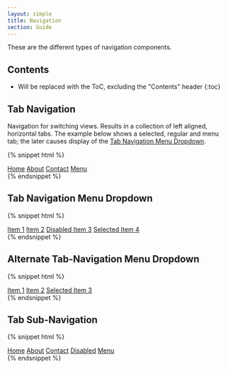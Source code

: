 ```yaml
---
layout: simple
title: Navigation
section: Guide
---
```


These are the different types of navigation components.

## Contents

* Will be replaced with the ToC, excluding the "Contents" header
{:toc}

## Tab Navigation

Navigation for switching views. Results in a collection of left aligned, horizontal tabs. The example below shows a selected, regular and menu tab; the later causes display of the [Tab Navigation Menu Dropdown](#tab-navigation-menu-dropdown).

{% snippet html %}
<nav class="daptiv-nav">
    <a class="selected tab" href="#" onclick="return false;">Home</a>
    <a class="tab" href="#" onclick="return false;">About</a>
    <a class="tab" href="#" onclick="return false;">Contact</a>
    <a class="menu tab" href="#" onclick="return false;">Menu</a>
</nav>
{% endsnippet %}
<br />

## Tab Navigation Menu Dropdown

{% snippet html %}
<div class="daptiv-dropdown">
    <a class="item" href="#" onclick="return false;">Item 1</a>
    <a class="item" href="#" onclick="return false;">Item 2</a>
    <a class="disabled item" href="#" onclick="return false;">Disabled Item 3</a>
    <a class="selected item" href="#" onclick="return false;">Selected Item 4</a>
</div>
{% endsnippet %}
<br />

## Alternate Tab-Navigation Menu Dropdown

{% snippet html %}
<div class="daptiv-dropdown">
    <a class="alternate item" href="#" onclick="return false;">Item 1</a>
    <a class="alternate item" href="#" onclick="return false;">Item 2</a>
    <a class="alternate selected item" href="#" onclick="return false;">Selected Item 3</a>
</div>
{% endsnippet %}
<br />

## Tab Sub-Navigation

{% snippet html %}
<nav class="daptiv-subnav">
    <a class="selected tab" href="#" onclick="return false;">Home</a>
    <a class="tab" href="#" onclick="return false;">About</a>
    <a class="tab" href="#" onclick="return false;">Contact</a>
    <a class="disabled tab" href="#" onclick="return false;">Disabled</a>
    <a class="menu tab" href="#" onclick="return false;">Menu</a>
</nav>
{% endsnippet %}
<br />

